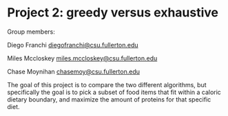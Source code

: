 # Project 2: greedy versus exhaustive

Group members:

Diego Franchi diegofranchi@csu.fullerton.edu

Miles Mccloskey miles.mccloskey@csu.fullerton.edu

Chase Moynihan chasemoy@csu.fullerton.edu

The goal of this project is to compare the two different algorithms, but specifically the goal is to pick a
subset of food items that fit within a caloric dietary boundary, and maximize the amount of proteins for 
that specific diet. 
